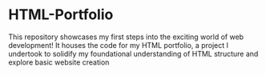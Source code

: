 # HTML-Portfolio
This repository showcases my first steps into the exciting world of web development! It houses the code for my HTML portfolio, a project I undertook to solidify my foundational understanding of HTML structure and explore basic website creation
